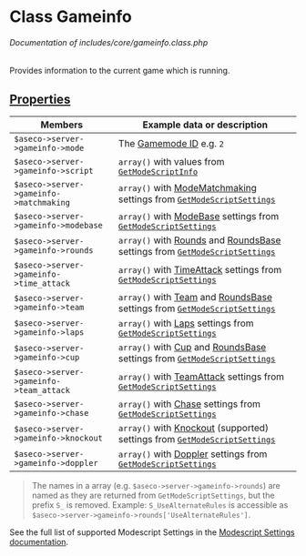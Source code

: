 # Class Gameinfo
###### Documentation of includes/core/gameinfo.class.php

Provides information to the current game which is running.



## [Properties](_#Properties)


| Members								| Example data or description
|-----------------------------------------------------------------------|----------------------------
| `$aseco->server->gameinfo->mode`					| The [Gamemode ID](/Development/Classes/Gameinfo.php#Constants) e.g. `2`
| `$aseco->server->gameinfo->script`					| `array()` with values from [`GetModeScriptInfo`](/Dedicated-Server/List-Methods.php#GetModeScriptInfo)
| `$aseco->server->gameinfo->matchmaking`				| `array()` with [ModeMatchmaking](http://doc.maniaplanet.com/dedicated-server/settings-list.html#ModeMatchmaking) settings from [`GetModeScriptSettings`](/Dedicated-Server/List-Methods.php#GetModeScriptSettings)
| `$aseco->server->gameinfo->modebase`					| `array()` with [ModeBase](http://doc.maniaplanet.com/dedicated-server/settings-list.html#All--ModeBase-) settings from [`GetModeScriptSettings`](/Dedicated-Server/List-Methods.php#GetModeScriptSettings)
| `$aseco->server->gameinfo->rounds`					| `array()` with [Rounds](http://doc.maniaplanet.com/dedicated-server/settings-list.html#Rounds---RoundsBase-) and [RoundsBase](http://doc.maniaplanet.com/dedicated-server/settings-list.html#RoundsBase) settings from [`GetModeScriptSettings`](/Dedicated-Server/List-Methods.php#GetModeScriptSettings)
| `$aseco->server->gameinfo->time_attack`				| `array()` with [TimeAttack](http://doc.maniaplanet.com/dedicated-server/settings-list.html#TimeAttack) settings from [`GetModeScriptSettings`](/Dedicated-Server/List-Methods.php#GetModeScriptSettings)
| `$aseco->server->gameinfo->team`					| `array()` with [Team](http://doc.maniaplanet.com/dedicated-server/settings-list.html#Team---RoundsBase-) and [RoundsBase](http://doc.maniaplanet.com/dedicated-server/settings-list.html#RoundsBase) settings from [`GetModeScriptSettings`](/Dedicated-Server/List-Methods.php#GetModeScriptSettings)
| `$aseco->server->gameinfo->laps`					| `array()` with [Laps](http://doc.maniaplanet.com/dedicated-server/settings-list.html#Laps) settings from [`GetModeScriptSettings`](/Dedicated-Server/List-Methods.php#GetModeScriptSettings)
| `$aseco->server->gameinfo->cup`					| `array()` with [Cup](http://doc.maniaplanet.com/dedicated-server/settings-list.html#Cup---RoundsBase-) and [RoundsBase](http://doc.maniaplanet.com/dedicated-server/settings-list.html#RoundsBase) settings from [`GetModeScriptSettings`](/Dedicated-Server/List-Methods.php#GetModeScriptSettings)
| `$aseco->server->gameinfo->team_attack`				| `array()` with [TeamAttack](http://doc.maniaplanet.com/dedicated-server/settings-list.html#TeamAttack) settings from [`GetModeScriptSettings`](/Dedicated-Server/List-Methods.php#GetModeScriptSettings)
| `$aseco->server->gameinfo->chase`					| `array()` with [Chase](http://doc.maniaplanet.com/dedicated-server/settings-list.html#Chase) settings from [`GetModeScriptSettings`](/Dedicated-Server/List-Methods.php#GetModeScriptSettings)
| `$aseco->server->gameinfo->knockout`					| `array()` with [Knockout](https://forum.maniaplanet.com/viewtopic.php?p=247611) (supported) settings from [`GetModeScriptSettings`](/Dedicated-Server/List-Methods.php#GetModeScriptSettings)
| `$aseco->server->gameinfo->doppler`					| `array()` with [Doppler](https://forum.maniaplanet.com/viewtopic.php?p=240367) settings from [`GetModeScriptSettings`](/Dedicated-Server/List-Methods.php#GetModeScriptSettings)


> The names in a array (e.g. `$aseco->server->gameinfo->rounds`) are named as they are returned from `GetModeScriptSettings`,
> but the prefix `S_` is removed.
> Example: `S_UseAlternateRules` is accessible as `$aseco->server->gameinfo->rounds['UseAlternateRules']`.

See the full list of supported Modescript Settings in the [Modescript Settings documentation](/Dedicated-Server/Modescript-Settings.php).
